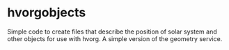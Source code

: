 # hvorgobjects
Simple code to create files that describe the position of solar system and other objects for use with hvorg.
A simple version of the geometry service.

